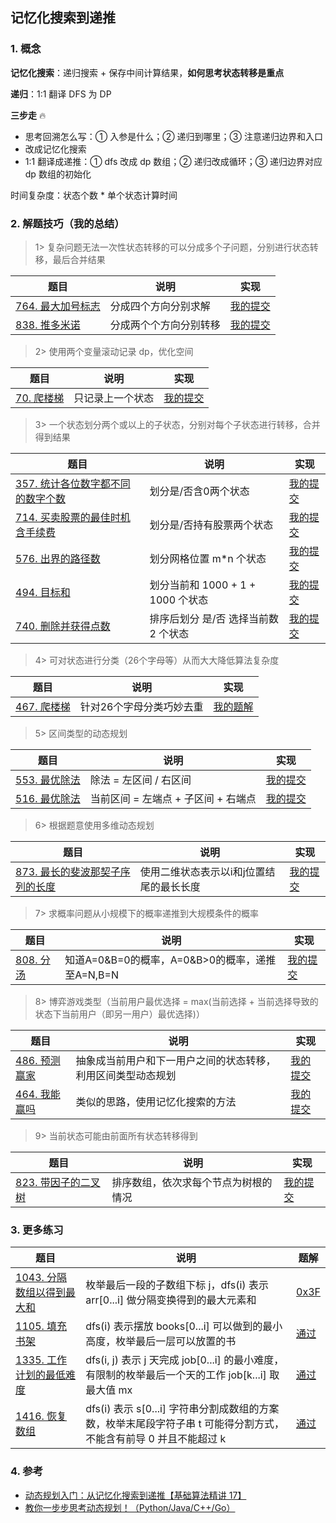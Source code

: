 ## 记忆化搜索到递推

### 1. 概念

**记忆化搜索**：递归搜索 + 保存中间计算结果，**如何思考状态转移是重点**

**递归**：1:1 翻译 DFS 为 DP


**三步走** :fire:

- 思考回溯怎么写：① 入参是什么；② 递归到哪里；③ 注意递归边界和入口
- 改成记忆化搜索
- 1:1 翻译成递推：① dfs 改成 dp 数组；② 递归改成循环；③ 递归边界对应 dp 数组的初始化

时间复杂度：状态个数 * 单个状态计算时间



### 2. 解题技巧（我的总结）

> 1> 复杂问题无法一次性状态转移的可以分成多个子问题，分别进行状态转移，最后合并结果
> 
| 题目                                                                         | 说明          | 实现                                                                            |
|----------------------------------------------------------------------------|-------------|-------------------------------------------------------------------------------|
| [764. 最大加号标志](https://leetcode.cn/problems/largest-plus-sign/description/) | 分成四个方向分别求解  | [我的提交](https://leetcode.cn/problems/largest-plus-sign/submissions/473771185/) |
| [838. 推多米诺](https://leetcode.cn/problems/push-dominoes/description/)   | 分成两个个方向分别转移 | [我的提交](https://leetcode.cn/problems/push-dominoes/submissions/476039969/) |

> 2> 使用两个变量滚动记录 dp，优化空间
>
| 题目          | 说明       | 实现                                                                            |
|-------------|----------|-------------------------------------------------------------------------------|
| [70. 爬楼梯](https://leetcode.cn/problems/climbing-stairs/description/) | 只记录上一个状态 | [我的提交](https://leetcode.cn/problems/climbing-stairs/submissions/464582419/) |


> 3> 一个状态划分两个或以上的子状态，分别对每个子状态进行转移，合并得到结果
>
| 题目                                                                             | 说明                        | 实现                                                                            |
|--------------------------------------------------------------------------------|---------------------------|-------------------------------------------------------------------------------|
| [357. 统计各位数字都不同的数字个数](https://leetcode.cn/problems/count-numbers-with-unique-digits/description/) | 划分是/否含0两个状态               | [我的提交](https://leetcode.cn/problems/count-numbers-with-unique-digits/submissions/473822249/) |
| [714. 买卖股票的最佳时机含手续费](https://leetcode.cn/problems/best-time-to-buy-and-sell-stock-with-transaction-fee/description/) | 划分是/否持有股票两个状态             | [我的提交](https://leetcode.cn/problems/best-time-to-buy-and-sell-stock-with-transaction-fee/submissions/466212396/) |
| [576. 出界的路径数](https://leetcode.cn/problems/out-of-boundary-paths/description/) | 划分网格位置 m*n 个状态            | [我的提交](https://leetcode.cn/problems/out-of-boundary-paths/submissions/474130421/) |
| [494. 目标和](https://leetcode.cn/problems/target-sum/)                           | 划分当前和 1000 + 1 + 1000 个状态 | [我的提交](https://leetcode.cn/problems/target-sum/submissions/474145931/) |
| [740. 删除并获得点数](https://leetcode.cn/problems/delete-and-earn/description/)      | 排序后划分 是/否 选择当前数 2 个状态     | [我的提交](https://leetcode.cn/problems/delete-and-earn/submissions/474333479/) |

> 4> 可对状态进行分类（26个字母等）从而大大降低算法复杂度
>
| 题目                                                                    | 说明            | 实现                                                                          |
|-----------------------------------------------------------------------|---------------|-----------------------------------------------------------------------------|
| [467. 爬楼梯](https://leetcode.cn/problems/unique-substrings-in-wraparound-string/description/) | 针对26个字母分类巧妙去重 | [我的题解](https://leetcode.cn/problems/unique-substrings-in-wraparound-string/solutions/2481172/ji-lu-26ge-zi-mu-jie-wei-de-zi-chuan-de-4v1uf/) |

> 5> 区间类型的动态规划
>
| 题目                                                                                | 说明                     | 实现                                                                            |
|-----------------------------------------------------------------------------------|------------------------|-------------------------------------------------------------------------------|
| [553. 最优除法](https://leetcode.cn/problems/optimal-division/submissions/474107247/) | 除法 = 左区间 / 右区间         | [我的提交](https://leetcode.cn/problems/optimal-division/submissions/474107247/) |
| [516. 最优除法](https://leetcode.cn/problems/longest-palindromic-subsequence/description/) | 当前区间 = 左端点 + 子区间 + 右端点 | [我的提交](https://leetcode.cn/problems/longest-palindromic-subsequence/submissions/474136039/) |

> 6> 根据题意使用多维动态规划
>
| 题目          | 说明                    | 实现                                                                            |
|-------------|-----------------------|-------------------------------------------------------------------------------|
| [873. 最长的斐波那契子序列的长度](https://leetcode.cn/problems/length-of-longest-fibonacci-subsequence/description/) | 使用二维状态表示以i和j位置结尾的最长长度 | [我的提交](https://leetcode.cn/problems/length-of-longest-fibonacci-subsequence/submissions/475668428/) |

> 7> 求概率问题从小规模下的概率递推到大规模条件的概率
>
| 题目                                                                                           | 说明                                 | 实现                                                                            |
|----------------------------------------------------------------------------------------------|------------------------------------|-------------------------------------------------------------------------------|
| [808. 分汤](https://leetcode.cn/problems/soup-servings/description/) | 知道A=0&B=0的概率，A=0&B>0的概率，递推至A=N,B=N | [我的提交](https://leetcode.cn/problems/soup-servings/submissions/475925300/) |

> 8> 博弈游戏类型（当前用户最优选择 = max(当前选择 + 当前选择导致的状态下当前用户（即另一用户）最优选择)）
>
| 题目                                                                        | 说明                             | 实现                                                                            |
|---------------------------------------------------------------------------|--------------------------------|-------------------------------------------------------------------------------|
| [486. 预测赢家](https://leetcode.cn/problems/predict-the-winner/description/) | 抽象成当前用户和下一用户之间的状态转移，利用区间类型动态规划 | [我的提交](https://leetcode.cn/problems/predict-the-winner/submissions/476010042/) |
| [464. 我能赢吗](https://leetcode.cn/problems/can-i-win/description/) | 类似的思路，使用记忆化搜索的方法  | [我的提交](https://leetcode.cn/problems/can-i-win/submissions/466755816/) |

> 9> 当前状态可能由前面所有状态转移得到
>
| 题目                                                                                          | 说明                 | 实现                                                                            |
|---------------------------------------------------------------------------------------------|--------------------|-------------------------------------------------------------------------------|
| [823. 带因子的二叉树](https://leetcode.cn/problems/binary-trees-with-factors/description/) | 排序数组，依次求每个节点为树根的情况 | [我的提交](https://leetcode.cn/problems/binary-trees-with-factors/submissions/476022723/) |


### 3. 更多练习

| 题目                                                         | 说明                                                         | 题解                                                         |
| ------------------------------------------------------------ | ------------------------------------------------------------ | ------------------------------------------------------------ |
| [1043. 分隔数组以得到最大和](https://leetcode.cn/problems/partition-array-for-maximum-sum/) | 枚举最后一段的子数组下标 j，dfs(i) 表示 arr[0...i] 做分隔变换得到的最大元素和 | [0x3F](https://leetcode.cn/problems/partition-array-for-maximum-sum/solution/jiao-ni-yi-bu-bu-si-kao-dong-tai-gui-hua-rq5i/) |
| [1105. 填充书架](https://leetcode.cn/problems/filling-bookcase-shelves/) | dfs(i) 表示摆放 books[0...i] 可以做到的最小高度，枚举最后一层可以放置的书 | [通过](https://leetcode.cn/submissions/detail/426015835/)    |
| [1335. 工作计划的最低难度](https://leetcode.cn/problems/minimum-difficulty-of-a-job-schedule/) | dfs(i, j) 表示 j 天完成 job[0...i] 的最小难度，有限制的枚举最后一个天的工作 job[k...i] 取最大值 mx | [通过](https://leetcode.cn/submissions/detail/433036520/)    |
| [1416. 恢复数组](https://leetcode.cn/problems/restore-the-array/) | dfs(i) 表示 s[0...i] 字符串分割成数组的方案数，枚举末尾段字符子串 t 可能得分割方式，不能含有前导 0 并且不能超过 k | [通过](https://leetcode.cn/submissions/detail/427057510/)    |




### 4. 参考

- [动态规划入门：从记忆化搜索到递推【基础算法精讲 17】](https://www.bilibili.com/video/BV1Xj411K7oF)
- [教你一步步思考动态规划！（Python/Java/C++/Go）](https://leetcode.cn/problems/partition-array-for-maximum-sum/solution/jiao-ni-yi-bu-bu-si-kao-dong-tai-gui-hua-rq5i/)

